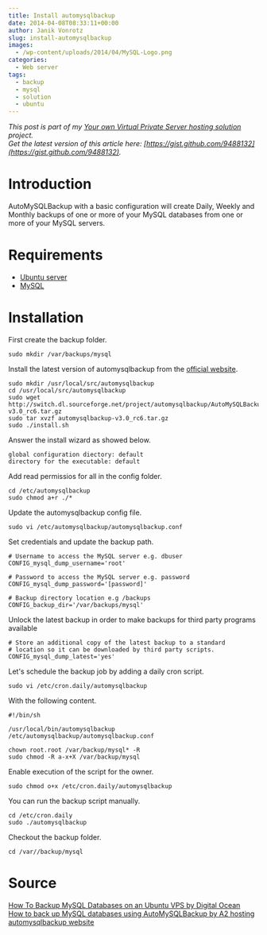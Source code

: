 ```yaml
---
title: Install automysqlbackup
date: 2014-04-08T08:33:11+00:00
author: Janik Vonrotz
slug: install-automysqlbackup
images:
  - /wp-content/uploads/2014/04/MySQL-Logo.png
categories:
  - Web server
tags:
  - backup
  - mysql
  - solution
  - ubuntu
---
```

*This post is part of my [Your own Virtual Private Server hosting solution](https://janikvonrotz.ch/your-own-virtual-private-server-hosting-solution/) project.*  
*Get the latest version of this article here: [https://gist.github.com/9488132](https://gist.github.com/9488132).*  

# Introduction

AutoMySQLBackup with a basic configuration will create Daily, Weekly and Monthly backups of one or more of your MySQL databases from one or more of your MySQL servers.
<!--more-->
# Requirements

* [Ubuntu server](https://janikvonrotz.ch/2014/03/13/deploy-ubuntu-server/)
* [MySQL](https://janikvonrotz.ch/2014/04/07/install-mysql/)

# Installation

First create the backup folder.

    sudo mkdir /var/backups/mysql

Install the latest version of automysqlbackup from the [official website](http://sourceforge.net/projects/automysqlbackup).

    sudo mkdir /usr/local/src/automysqlbackup
    cd /usr/local/src/automysqlbackup
    sudo wget http://switch.dl.sourceforge.net/project/automysqlbackup/AutoMySQLBackup/AutoMySQLBackup%20VER%203.0/automysqlbackup-v3.0_rc6.tar.gz
    sudo tar xvzf automysqlbackup-v3.0_rc6.tar.gz
    sudo ./install.sh
    
Answer the install wizard as showed below.

    global configuration diectory: default
    directory for the executable: default
    
Add read permissios for all in the config folder.

    cd /etc/automysqlbackup
    sudo chmod a+r ./*
    
Update the automysqlbackup config file.

    sudo vi /etc/automysqlbackup/automysqlbackup.conf
    
Set credentials and update the backup path.

```
# Username to access the MySQL server e.g. dbuser
CONFIG_mysql_dump_username='root'

# Password to access the MySQL server e.g. password
CONFIG_mysql_dump_password='[password]'

# Backup directory location e.g /backups
CONFIG_backup_dir='/var/backups/mysql'
```

Unlock the latest backup in order to make backups for third party programs available

```
# Store an additional copy of the latest backup to a standard
# location so it can be downloaded by third party scripts.
CONFIG_mysql_dump_latest='yes'
```

Let's schedule the backup job by adding a daily cron script.

    sudo vi /etc/cron.daily/automysqlbackup
    
With the following content.

```
#!/bin/sh

/usr/local/bin/automysqlbackup /etc/automysqlbackup/automysqlbackup.conf

chown root.root /var/backup/mysql* -R
sudo chmod -R a-x+X /var/backup/mysql
```

Enable execution of the script for the owner.

    sudo chmod o+x /etc/cron.daily/automysqlbackup

You can run the backup script manually.

    cd /etc/cron.daily
    sudo ./automysqlbackup
    
Checkout the backup folder.

    cd /var//backup/mysql
    
# Source

[How To Backup MySQL Databases on an Ubuntu VPS by Digital Ocean](https://www.digitalocean.com/community/articles/how-to-backup-mysql-databases-on-an-ubuntu-vps)  
[How to back up MySQL databases using AutoMySQLBackup by A2 hosting](http://www.a2hosting.com/kb/developer-corner/mysql/mysql-database-backups-using-automysqlbackup)
[automysqlbackup website](http://sourceforge.net/projects/automysqlbackup/)  